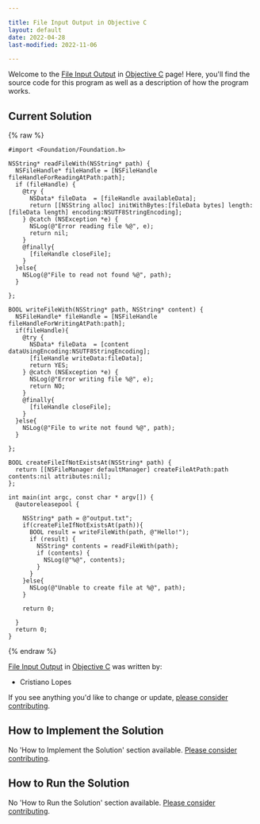 ```yaml
---

title: File Input Output in Objective C
layout: default
date: 2022-04-28
last-modified: 2022-11-06

---
```


Welcome to the [File Input Output](https://sampleprograms.io/projects/file-input-output) in [Objective C](https://sampleprograms.io/languages/objective-c) page! Here, you'll find the source code for this program as well as a description of how the program works.

## Current Solution

{% raw %}

```objective c
#import <Foundation/Foundation.h>

NSString* readFileWith(NSString* path) {
  NSFileHandle* fileHandle = [NSFileHandle fileHandleForReadingAtPath:path];
  if (fileHandle) {
    @try {
      NSData* fileData  = [fileHandle availableData];
      return [[NSString alloc] initWithBytes:[fileData bytes] length:[fileData length] encoding:NSUTF8StringEncoding];
    } @catch (NSException *e) {
      NSLog(@"Error reading file %@", e);
      return nil;
    }
    @finally{
      [fileHandle closeFile];
    }
  }else{
    NSLog(@"File to read not found %@", path);
  }
  
};

BOOL writeFileWith(NSString* path, NSString* content) {
  NSFileHandle* fileHandle = [NSFileHandle fileHandleForWritingAtPath:path];
  if(fileHandle){
    @try {
      NSData* fileData  = [content dataUsingEncoding:NSUTF8StringEncoding];
      [fileHandle writeData:fileData];
      return YES;
    } @catch (NSException *e) {
      NSLog(@"Error writing file %@", e);
      return NO;
    }
    @finally{
      [fileHandle closeFile];
    }
  }else{
    NSLog(@"File to write not found %@", path);
  }
  
};

BOOL createFileIfNotExistsAt(NSString* path) {
  return [[NSFileManager defaultManager] createFileAtPath:path contents:nil attributes:nil];
};

int main(int argc, const char * argv[]) {
  @autoreleasepool {
    
    NSString* path = @"output.txt";
    if(createFileIfNotExistsAt(path)){
      BOOL result = writeFileWith(path, @"Hello!");
      if (result) {
        NSString* contents = readFileWith(path);
        if (contents) {
          NSLog(@"%@", contents);
        }
      }
    }else{
      NSLog(@"Unable to create file at %@", path);
    }
    
    return 0;
    
  }
  return 0;
}
```

{% endraw %}

[File Input Output](https://sampleprograms.io/projects/file-input-output) in [Objective C](https://sampleprograms.io/languages/objective-c) was written by:

- Cristiano Lopes

If you see anything you'd like to change or update, [please consider contributing](https://github.com/TheRenegadeCoder/sample-programs).

## How to Implement the Solution

No 'How to Implement the Solution' section available. [Please consider contributing](https://github.com/TheRenegadeCoder/sample-programs-website).

## How to Run the Solution

No 'How to Run the Solution' section available. [Please consider contributing](https://github.com/TheRenegadeCoder/sample-programs-website).